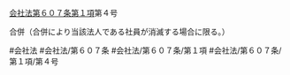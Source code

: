 [会社法第６０７条第１項](会社法＿＿＿＿第６０７条第１項)第４号

合併（合併により当該法人である社員が消滅する場合に限る。）


#会社法
#会社法/第６０７条
#会社法/第６０７条/第１項
#会社法/第６０７条/第１項/第４号
